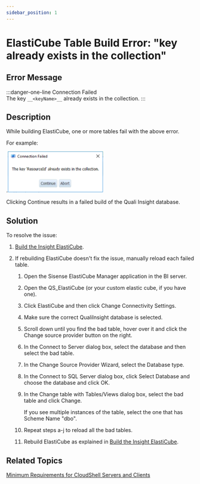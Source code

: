 ```yaml
---
sidebar_position: 1
---
```


# ElastiCube Table Build Error: "key already exists in the collection"

## Error Message

:::danger-one-line
Connection Failed  
The key `__<keyName>__` already exists in the collection.
:::

## Description

While building ElastiCube, one or more tables fail with the above error.

For example:

.![](/Images/Troubleshoot/ElasticubeTableBuildError_256x110.png)

Clicking Continue results in a failed build of the Quali Insight database.

## Solution

To resolve the issue:

1. [Build the Insight ElastiCube](../../install-configure/cs-insight-bi/install-insight/insight-configuration/build-elasticube.md).
2. If rebuilding ElastiCube doesn't fix the issue, manually reload each failed table.
    
    1. Open the Sisense ElastiCube Manager application in the BI server.
    
    1. Open the QS\_ElastiCube (or your custom elastic cube, if you have one).
    2. Click ElastiCube and then click Change Connectivity Settings.
    3. Make sure the correct QualiInsight database is selected.
    4. Scroll down until you find the bad table, hover over it and click the Change source provider button on the right.
    5. In the Connect to Server dialog box, select the database and then select the bad table.
    6. In the Change Source Provider Wizard, select the Database type.
    7. In the Connect to SQL Server dialog box, click Select Database and choose the database and click OK.
    8. In the Change table with Tables/Views dialog box, select the bad table and click Change.
        
        If you see multiple instances of the table, select the one that has Scheme Name "dbo".
        
    9. Repeat steps a-j to reload all the bad tables.
    10. Rebuild ElastiCube as explained in [Build the Insight ElastiCube](../../install-configure/cs-insight-bi/install-insight/insight-configuration/build-elasticube.md).

## Related Topics

[Minimum Requirements for CloudShell Servers and Clients](../../install-configure/cs-system-requirements/min-requirements-for-cs.md)
